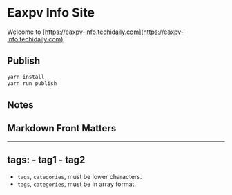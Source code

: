 # Eaxpv Info Site

Welcome to [https://eaxpv-info.techidaily.com](https://eaxpv-info.techidaily.com)

## Publish

```bash
yarn install
yarn run publish
```

## Notes

## Markdown Front Matters

---
tags:
    - tag1
    - tag2
---

- `tags`, `categories`, must be lower characters.
- `tags`, `categories`, must be in array format.